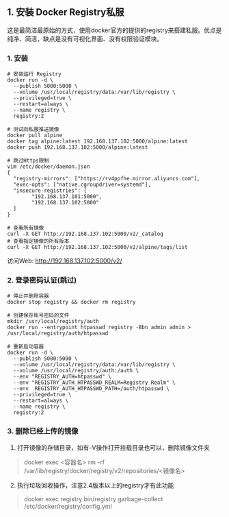 ## 1. 安装 Docker Registry私服

这是最简洁最原始的方式，使用docker官方的提供的registry来搭建私服。优点是纯净、简洁，缺点是没有可视化界面、没有权限验证模块。

### 1. 安装

```shell
# 安装运行 Registry
docker run -d \
  --publish 5000:5000 \ 
  --volume /usr/local/registry/data:/var/lib/registry \
  --privileged=true \
  --restart=always \
  --name registry \
  registry:2

# 测试向私服推送镜像
docker pull alpine
docker tag alpine:latest 192.168.137.102:5000/alpine:latest
docker push 192.168.137.102:5000/alpine:latest

# 跳过Https限制
vim /etc/docker/daemon.json
{
  "registry-mirrors": ["https://rv4ppfhe.mirror.aliyuncs.com"],
  "exec-opts": ["native.cgroupdriver=systemd"],
  "insecure-registries": [
        "192.168.137.101:5000",
        "192.168.137.102:5000"
  ]
}

# 查看所有镜像
curl -X GET http://192.168.137.102:5000/v2/_catalog
# 查看指定镜像的所有版本
curl -X GET http://192.168.137.102:5000/v2/alpine/tags/list
```
访问Web: http://192.168.137.102:5000/v2/

### 2. 登录密码认证(跳过)

```shell
# 停止并删除容器
docker stop registry && docker rm registry

# 创建保存账号密码的文件
mkdir /usr/local/registry/auth
docker run --entrypoint htpasswd registry -Bbn admin admin > /usr/local/registry/auth/htpasswd

# 重新启动容器
docker run -d \
  --publish 5000:5000 \ 
  --volume /usr/local/registry/data:/var/lib/registry \
  --volume /usr/local/registry/auth:/auth \
  --env "REGISTRY_AUTH=htpasswd" \
  --env "REGISTRY_AUTH_HTPASSWD_REALM=Registry Realm" \
  --env  REGISTRY_AUTH_HTPASSWD_PATH=/auth/htpasswd \
  --privileged=true \
  --restart=always \
  --name registry \
  registry:2
```

### 3. 删除已经上传的镜像

1. 打开镜像的存储目录，如有-V操作打开挂载目录也可以，删除镜像文件夹
> docker exec <容器名> rm -rf /var/lib/registry/docker/registry/v2/repositories/<镜像名>

2. 执行垃圾回收操作，注意2.4版本以上的registry才有此功能
> docker exec registry bin/registry garbage-collect /etc/docker/registry/config.yml
